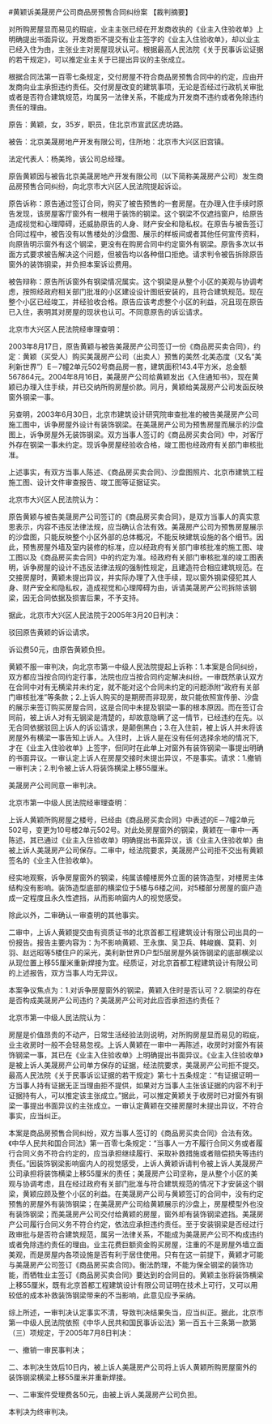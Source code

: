 #黄颖诉美晟房产公司商品房预售合同纠纷案 
【裁判摘要】

对所购房屋显而易见的瑕疵，业主主张已经在开发商收执的《业主入住验收单》上明确提出书面异议。开发商拒不提交有业主签字的《业主入住验收单》，却以业主已经入住为由，主张业主对房屋现状认可。根据最高人民法院《关于民事诉讼证据的若干规定》，可以推定业主关于已提出异议的主张成立。

根据合同法第一百零七条规定，交付房屋不符合商品房预售合同中的约定，应由开发商向业主承担违约责任。交付房屋改变的建筑事项，无论是否经过行政机关审批或者是否符合建筑规范，均属另一法律关系，不能成为开发商不违约或者免除违约责任的理由。



原告：黄颖，女，35岁，职员，住北京市宣武区虎坊路。

被告：北京美晟房地产开发有限公司，住所地：北京市大兴区旧宫镇。

法定代表人：杨美玲，该公司总经理。

原告黄颖因与被告北京美晟房地产开发有限公司（以下简称美晟房产公司）发生商品房预售合同纠纷，向北京市大兴区人民法院提起诉讼。

原告诉称：原告通过签订合同，购买了被告预售的一套房屋。在办理入住手续时原告发现，该房屋客厅窗外有一根用于装饰的钢梁。这个钢梁不仅遮挡窗户，给原告造成视觉和心理障碍，还威胁原告的人身、财产安全和隐私权。在原告与被告签订合同过程中，被告没有以售楼处的沙盘图、展示的样板间或者其他任何宣传资料，向原告明示窗外有这个钢梁，更没有在购房合同中约定窗外有钢梁。原告多次以书面方式要求被告解决这个问题，但被告均以各种借口拒绝。请求判令被告拆除原告窗外的装饰钢梁，并负担本案诉讼费用。

被告辩称：原告所诉窗外有钢梁情况属实。这个钢梁是从整个小区的美观与协调考虑，按照经政府相关部门批准的小区建设设计图纸安装的，且符合建筑规范。现在整个小区已经竣工，并经验收合格。原告应该考虑整个小区的利益，况且现在原告已入住，表明其对房屋的现状也认可。不同意原告的诉讼请求。

北京市大兴区人民法院经审理查明：

2003年8月17日，原告黄颖与被告美晟房产公司签订一份《商品房买卖合同》，约定：黄颖（买受人）购买美晟房产公司（出卖人）预售的美然·北美态度（又名“美利新世界”）E－7幢2单元502号商品房一套，建筑面积143.4平方米，总金额567864元。2004年8月16日，美晟房产公司给黄颖发出《入住通知书》，现在黄颖已办理入住手续，并已交纳所购房屋价款。同月，黄颖给美晟房产公司发函反映窗外钢梁一事。

另查明，2003年6月30日，北京市建筑设计研究院审查批准的被告美晟房产公司施工图中，诉争房屋外设计有装饰钢梁。在美晟房产公司为预售房屋而展示的沙盘图上，诉争房屋外无装饰钢梁。双方当事人签订的《商品房买卖合同》中，对客厅外存在钢梁一事未约定。现诉争房屋经验收合格，竣工图也经政府有关部门审核批准。

上述事实，有双方当事人陈述、《商品房买卖合同》、沙盘图照片、北京市建筑工程施工图、设计文件审查报告、竣工图等证据证实。

北京市大兴区人民法院认为：

原告黄颖与被告美晟房产公司签订的《商品房买卖合同》，是双方当事人的真实意思表示，内容不违反法律法规，应当确认合法有效。美晟房产公司为预售房屋展示的沙盘图，只能反映整个小区外部的总体概况，不能反映建筑设施的各个细节。因此，预售房屋外墙及室内装修的标准，应以经政府有关部门审核批准的施工图、竣工图以及《商品房买卖合同》中的约定为准。经政府有关部门审核批准的竣工图表明，诉争房屋的设计不违反法律法规的强制性规定，且建造符合相应建筑规范。在交接房屋时，黄颖未提出异议，并实际办理了入住手续，现以窗外钢梁侵犯其人身、财产安全和隐私权，造成视觉和心理障碍为由，诉请美晟房产公司拆除该钢梁，因无合同依据及损害后果，不予支持。

据此，北京市大兴区人民法院于2005年3月20日判决：

驳回原告黄颖的诉讼请求。

诉讼费50元，由原告黄颖负担。

黄颖不服一审判决，向北京市第一中级人民法院提起上诉称：1.本案是合同纠纷，双方都应当按合同约定行事，法院也应当按合同约定解决纠纷。一审既然承认双方在合同中对有无横梁并未约定，就不能对这个合同未约定的问题添附“政府有关部门审核批准”等条款；2.上诉人购买的是期房而非现房，故只能依照宣传册、沙盘的展示来签订购买房屋合同，这是合同中未提及钢梁一事的根本原因。而在签订合同前，被上诉人对有无钢梁是清楚的，却故意隐瞒了这一情节，已经违约在先。以无合同依据驳回上诉人的诉讼请求，是颠倒黑白；3.在入住前，被上诉人并未将该房屋外有横梁一事告知上诉人。入住时，上诉人是在没有任何选择余地的情况下,才在《业主入住验收单》上签字，但同时在此单上对窗外有装饰钢梁一事提出明确的书面异议。一审认定上诉人在房屋交接时未提出异议，不是事实。请求：1.撤销一审判决；2.判令被上诉人将装饰横梁上移55厘米。

美晟房产公司同意一审判决。

北京市第一中级人民法院经审理查明：

上诉人黄颖所购房屋之楼号，已经由《商品房买卖合同》中表述的E－7幢2单元502号，变更为10号楼2单元502号。对此处房屋窗外的钢梁，黄颖在一审中一再陈述，其已通过《业主入住验收单》明确提出书面异议，该《业主入住验收单》由被上诉人美晟房产公司保存。二审中，经法院要求，美晟房产公司拒不交出有黄颖签名的《业主入住验收单》。

经实地观察，诉争房屋窗外的钢梁，纯属该幢楼房外立面的装饰造型，对楼房主体结构没有影响。装饰造型底部的横梁位于5楼与6楼之间，对5楼部分房屋的窗户造成一定程度且永久性遮挡，从而影响窗内人的视觉感受。

除此以外，二审确认一审查明的其他事实。

二审中，上诉人黄颖提交由有资质证书的北京首都工程建筑设计有限公司出具的一份报告。报告主要内容为：为不影响黄颖、王永旗、吴卫兵、韩峻巍、莫莉、刘羽、赵远昭等5楼住户的采光，美利新世界D户型5层房屋外装饰钢梁的底部横梁以从现位置上移55厘米重新焊接为宜。经质证，对北京首都工程建筑设计有限公司的上述报告，双方当事人均无异议。

本案争议焦点为：1.对诉争房屋窗外的钢梁，黄颖入住时是否认可？2.钢梁的存在是否构成美晟房产公司违约？美晟房产公司对此应否承担违约责任？

北京市第一中级人民法院认为：

房屋是价值昂贵的不动产，日常生活经验法则说明，对所购房屋显而易见的瑕疵，业主收房时一般不会轻易忽视。上诉人黄颖在一审中一再陈述，收房时对窗外有装饰钢梁一事，其已在《业主入住验收单》上明确提出书面异议。《业主入住验收单》是被上诉人美晟房产公司单方保存的证据，经法院要求，美晟房产公司拒不提交。最高人民法院《关于民事诉讼证据的若干规定》第七十五条规定：“有证据证明一方当事人持有证据无正当理由拒不提供，如果对方当事人主张该证据的内容不利于证据持有人，可以推定该主张成立。”据此，可以推定黄颖关于收房时已对窗外有钢梁一事提出书面异议的主张成立。一审认定黄颖在交接房屋时未提出异议，不符合事实，应当纠正。

本案是商品房预售合同纠纷，双方当事人签订的《商品房买卖合同》合法有效。《中华人民共和国合同法》第一百零七条规定：“当事人一方不履行合同义务或者履行合同义务不符合约定的，应当承担继续履行、采取补救措施或者赔偿损失等违约责任。”因装饰钢梁影响窗内人的视觉感受，上诉人黄颖诉请判令被上诉人美晟房产公司承担将装饰横梁上移55厘米的责任；美晟房产公司坚称，是从整个小区的美观与协调考虑，且在经过政府有关部门批准与符合建筑规范的情况下才安装这个钢梁，黄颖应顾及整个小区的利益。在美晟房产公司与黄颖签订的合同中，没有约定预售的房屋外有装饰钢梁；在美晟房产公司给黄颖展示的沙盘上，房屋模型外也没有装饰钢梁；而美晟房产公司交付给黄颖的房屋，窗外却有装饰钢梁遮挡。美晟房产公司履行合同义务不符合约定，依法应承担违约责任。至于安装钢梁是否经过行政审批与是否符合建筑规范，属另一法律关系，不能成为美晟房产公司不构成违约或者免除违约责任的理由。业主花费巨额资金购买房屋，注重的不是房屋外墙立面美观，而是房屋内各项设施是否有利于居住使用。只有在这一前提下，黄颖才可能与美晟房产公司签订《商品房买卖合同》。衡法酌理，不能为保全钢梁的装饰功能，而牺牲业主签订《商品房买卖合同》要达到的合同目的。黄颖主张将装饰横梁上移55厘米，既有北京首都工程建筑设计有限公司证明在技术上可行，又可以用较低的成本补救装饰钢梁带来的不当影响，此意见应予采纳。

综上所述，一审判决认定事实不清，导致判决结果失当，应当纠正。据此，北京市第一中级人民法院依照《中华人民共和国民事诉讼法》第一百五十三条第一款第（三）项规定，于2005年7月8日判决：

一、撤销一审民事判决；

二、本判决生效后10日内，被上诉人美晟房产公司将上诉人黄颖所购房屋窗外的装饰钢梁横梁上移55厘米并重新焊接。

一、二审案件受理费各50元，由被上诉人美晟房产公司负担。

本判决为终审判决。


